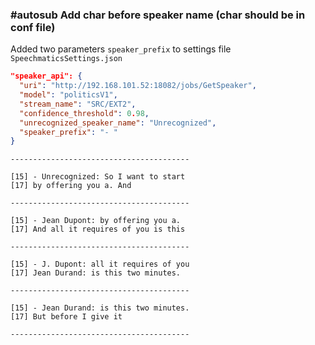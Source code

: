 ﻿### #autosub Add char before speaker name (char should be in conf file)

Added two parameters `speaker_prefix` to settings file `SpeechmaticsSettings.json`

```json
"speaker_api": {
  "uri": "http://192.168.101.52:18082/jobs/GetSpeaker",
  "model": "politicsV1",
  "stream_name": "SRC/EXT2",
  "confidence_threshold": 0.98,
  "unrecognized_speaker_name": "Unrecognized",
  "speaker_prefix": "- "
}
```

```plaintext
----------------------------------------

[15] - Unrecognized: So I want to start
[17] by offering you a. And

----------------------------------------

[15] - Jean Dupont: by offering you a.
[17] And all it requires of you is this

----------------------------------------

[15] - J. Dupont: all it requires of you
[17] Jean Durand: is this two minutes.

----------------------------------------

[15] - Jean Durand: is this two minutes.
[17] But before I give it

----------------------------------------
```
